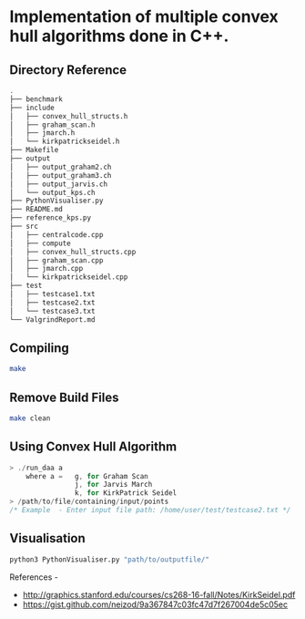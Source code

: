 
# Implementation of multiple convex hull algorithms done in  C++.

## Directory Reference
```bash
.
├── benchmark
├── include
│   ├── convex_hull_structs.h
│   ├── graham_scan.h
│   ├── jmarch.h
│   └── kirkpatrickseidel.h
├── Makefile
├── output
│   ├── output_graham2.ch
│   ├── output_graham3.ch
│   ├── output_jarvis.ch
│   └── output_kps.ch
├── PythonVisualiser.py
├── README.md
├── reference_kps.py
├── src
│   ├── centralcode.cpp
│   ├── compute
│   ├── convex_hull_structs.cpp
│   ├── graham_scan.cpp
│   ├── jmarch.cpp
│   └── kirkpatrickseidel.cpp
├── test
│   ├── testcase1.txt
│   ├── testcase2.txt
│   └── testcase3.txt
└── ValgrindReport.md
```

## Compiling
```bash
make
```
## Remove Build Files
```bash
make clean
```
## Using Convex Hull Algorithm
```c++
> ./run_daa a
    where a =   g, for Graham Scan
                j, for Jarvis March
                k, for KirkPatrick Seidel
> /path/to/file/containing/input/points
/* Example  - Enter input file path: /home/user/test/testcase2.txt */
```

## Visualisation
```python
python3 PythonVisualiser.py "path/to/outputfile/"
```

References -
* http://graphics.stanford.edu/courses/cs268-16-fall/Notes/KirkSeidel.pdf
* https://gist.github.com/neizod/9a367847c03fc47d7f267004de5c05ec